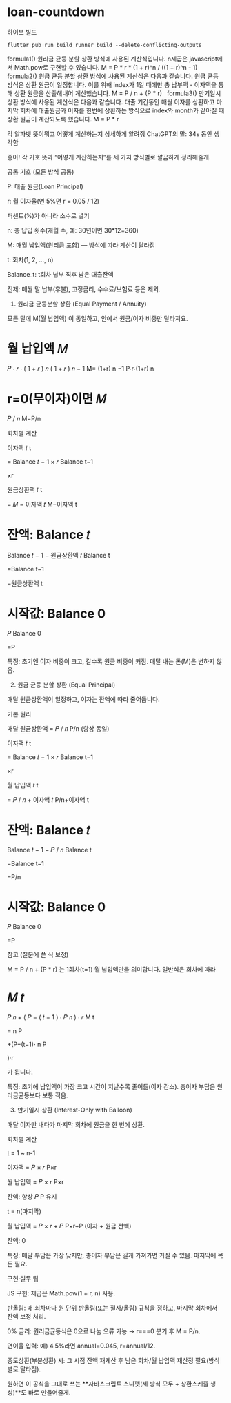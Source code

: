 # loan-countdown

하이브 빌드

```shell
flutter pub run build_runner build --delete-conflicting-outputs
```




formula1()
원리금 균등 분할 상환 방식에 사용된 계산식입니다. n제곱은 javascript에서 Math.pow로 구현할 수 있습니다.
M = P * r * (1 + r)^n / ((1 + r)^n - 1)
 
formula2()
원금 균등 분할 상환 방식에 사용된 계산식은 다음과 같습니다.
원금 균등 방식은 상환 원금이 일정합니다. 이를 위해 index가 1일 때에만 총 납부액 - 이자액을 통해 상환 원금을 산출해내어 계산했습니다.
M = P / n + (P * r)
 
formula3()
만기일시 상환 방식에 사용된 계산식은 다음과 같습니다.
대출 기간동안 매월 이자를 상환하고 마지막 회차에 대출원금과 이자를 한번에 상환하는 방식으로 index와 month가 같아질 때 상환 원금이 계산되도록 했습니다.
M = P * r

각 알파뱃 뜻이뭐고 어떻게 계산하는지 상세하게 알려줘 
ChatGPT의 말:
34s 동안 생각함

좋아! 각 기호 뜻과 “어떻게 계산하는지”를 세 가지 방식별로 깔끔하게 정리해줄게.

공통 기호 (모든 방식 공통)

P: 대출 원금(Loan Principal)

r: 월 이자율(연 5%면 r = 0.05 / 12)

퍼센트(%)가 아니라 소수로 넣기

n: 총 납입 횟수(개월 수, 예: 30년이면 30*12=360)

M: 매월 납입액(원리금 포함) — 방식에 따라 계산이 달라짐

t: 회차(1, 2, …, n)

Balance_t: t회차 납부 직후 남은 대출잔액

전제: 매월 말 납부(후불), 고정금리, 수수료/보험료 등은 제외.

1) 원리금 균등분할 상환 (Equal Payment / Annuity)

모든 달에 M(월 납입액) 이 동일하고, 안에서 원금/이자 비중만 달라져요.

월 납입액
𝑀
=
𝑃
⋅
𝑟
⋅
(
1
+
𝑟
)
𝑛
(
1
+
𝑟
)
𝑛
−
1
M=
(1+r)
n
−1
P⋅r⋅(1+r)
n
	​


r=0(무이자)이면 
𝑀
=
𝑃
/
𝑛
M=P/n

회차별 계산

이자액
𝑡
t
	​

 = 
Balance
𝑡
−
1
×
𝑟
Balance
t−1
	​

×r

원금상환액
𝑡
t
	​

 = 
𝑀
−
이자액
𝑡
M−이자액
t
	​


잔액: 
Balance
𝑡
=
Balance
𝑡
−
1
−
원금상환액
𝑡
Balance
t
	​

=Balance
t−1
	​

−원금상환액
t
	​


시작값: 
Balance
0
=
𝑃
Balance
0
	​

=P

특징: 초기엔 이자 비중이 크고, 갈수록 원금 비중이 커짐. 매달 내는 돈(M)은 변하지 않음.

2) 원금 균등 분할 상환 (Equal Principal)

매달 원금상환액이 일정하고, 이자는 잔액에 따라 줄어듭니다.

기본 원리

매달 원금상환액 = 
𝑃
/
𝑛
P/n (항상 동일)

이자액
𝑡
t
	​

 = 
Balance
𝑡
−
1
×
𝑟
Balance
t−1
	​

×r

월 납입액
𝑡
t
	​

 = 
𝑃
/
𝑛
+
이자액
𝑡
P/n+이자액
t
	​


잔액: 
Balance
𝑡
=
Balance
𝑡
−
1
−
𝑃
/
𝑛
Balance
t
	​

=Balance
t−1
	​

−P/n

시작값: 
Balance
0
=
𝑃
Balance
0
	​

=P

참고 (질문에 쓴 식 보정)

M = P / n + (P * r) 는 1회차(t=1) 월 납입액만을 의미합니다.
일반식은 회차에 따라

𝑀
𝑡
=
𝑃
𝑛
+
(
𝑃
−
(
𝑡
−
1
)
⋅
𝑃
𝑛
)
⋅
𝑟
M
t
	​

=
n
P
	​

+(P−(t−1)⋅
n
P
	​

)⋅r

가 됩니다.

특징: 초기에 납입액이 가장 크고 시간이 지날수록 줄어듦(이자 감소). 총이자 부담은 원리금균등보다 보통 적음.

3) 만기일시 상환 (Interest-Only with Balloon)

매달 이자만 내다가 마지막 회차에 원금을 한 번에 상환.

회차별 계산

t = 1 ~ n-1

이자액 = 
𝑃
×
𝑟
P×r

월 납입액 = 
𝑃
×
𝑟
P×r

잔액: 항상 
𝑃
P 유지

t = n(마지막)

월 납입액 = 
𝑃
×
𝑟
+
𝑃
P×r+P (이자 + 원금 전액)

잔액: 0

특징: 매달 부담은 가장 낮지만, 총이자 부담은 길게 가져가면 커질 수 있음. 마지막에 목돈 필요.

구현·실무 팁

JS 구현: 제곱은 Math.pow(1 + r, n) 사용.

반올림: 매 회차마다 원 단위 반올림(또는 절사/올림) 규칙을 정하고, 마지막 회차에서 잔액 보정 처리.

0% 금리: 원리금균등식은 0으로 나눔 오류 가능 → r===0 분기 후 M = P/n.

연이율 입력: 예) 4.5%라면 annual=0.045, r=annual/12.

중도상환(부분상환) 시: 그 시점 잔액 재계산 후 남은 회차/월 납입액 재산정 필요(방식별로 달라짐).

원하면 이 공식을 그대로 쓰는 **자바스크립트 스니펫(세 방식 모두 + 상환스케줄 생성)**도 바로 만들어줄게.